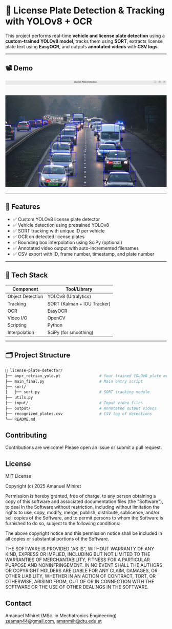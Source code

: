# 🚗 License Plate Detection & Tracking with YOLOv8 + OCR

This project performs real-time **vehicle and license plate detection** using a **custom-trained YOLOv8 model**, tracks them using **SORT**, extracts license plate text using **EasyOCR**, and outputs **annotated videos** with **CSV logs**.

---

## 📽️ Demo

<img src="det_10.JPG" width="600">

---

## 🔧 Features

- ✅ Custom YOLOv8 license plate detector  
- ✅ Vehicle detection using pretrained YOLOv8  
- ✅ SORT tracking with unique ID per vehicle  
- ✅ OCR on detected license plates  
- ✅ Bounding box interpolation using SciPy (optional)  
- ✅ Annotated video output with auto-incremented filenames  
- ✅ CSV export with ID, frame number, timestamp, and plate number  

---

## 🧠 Tech Stack

| Component    | Tool/Library         |
|--------------|----------------------|
| Object Detection | YOLOv8 (Ultralytics) |
| Tracking     | SORT (Kalman + IOU Tracker) |
| OCR          | EasyOCR              |
| Video I/O    | OpenCV               |
| Scripting    | Python               |
| Interpolation| SciPy (for smoothing) |

---

## 🗂️ Project Structure

```bash
📂 license-plate-detector/
├── anpr_retrian_yolo.pt                 # Your trained YOLOv8 plate model
├── main_final.py                        # Main entry script
├── sort/
│   ├── sort.py                          # SORT tracking module
├── utils.py
├── input/                               # Input video files
├── output/                              # Annotated output videos
├── recognized_plates.csv                # CSV log of detections
└── README.md
```
## Contributing

Contributions are welcome! Please open an issue or submit a pull request.

## License

MIT License

Copyright (c) 2025 Amanuel Mihiret

Permission is hereby granted, free of charge, to any person obtaining a copy
of this software and associated documentation files (the "Software"), to deal
In the Software without restriction, including without limitation the rights
to use, copy, modify, merge, publish, distribute, sublicense, and/or sell
copies of the Software, and to permit persons to whom the Software is
furnished to do so, subject to the following conditions:

The above copyright notice and this permission notice shall be included in all
copies or substantial portions of the Software.

THE SOFTWARE IS PROVIDED "AS IS", WITHOUT WARRANTY OF ANY KIND, EXPRESS OR
IMPLIED, INCLUDING BUT NOT LIMITED TO THE WARRANTIES OF MERCHANTABILITY,
FITNESS FOR A PARTICULAR PURPOSE AND NONINFRINGEMENT. IN NO EVENT SHALL THE
AUTHORS OR COPYRIGHT HOLDERS ARE LIABLE FOR ANY CLAIM, DAMAGES, OR OTHER
LIABILITY, WHETHER IN AN ACTION OF CONTRACT, TORT, OR OTHERWISE, ARISING FROM,
OUT OF OR IN CONNECTION WITH THE SOFTWARE OR THE USE OF OTHER DEALINGS IN THE
SOFTWARE.

## Contact

Amanuel Mihiret (MSc. in Mechatronics Engineering)
zeaman44@gmail.com,
amanmih@dtu.edu.et

